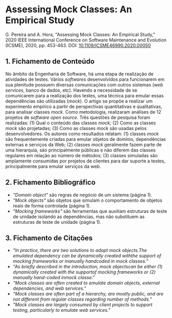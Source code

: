 # Assessing Mock Classes: An Empirical Study

G. Pereira and A. Hora, "Assessing Mock Classes: An Empirical Study," 2020 IEEE International Conference on Software Maintenance and Evolution (ICSME), 2020, pp. 453-463. DOI: [10.1109/ICSME46990.2020.00050](https://doi.org/10.1109/ICSME46990.2020.00050)

## 1. Fichamento de Conteúdo

No âmbito da Engenharia de Software, há uma etapa de realização de atividades de testes. Vários _softwares_ desenvolvidos para funcionarem em sua plenitude possuem diversas comunicações com outros sistemas (_web services_, banco de dados, etc).
Havendo a necessidade de se comunicarem para a realização dos testes, uma técnica para emular essas dependências são utilizadas (_mock_). O artigo se propõe a realizar um experimento empírico a partir de perspectivas quantitativas e qualitativas, para analisar classes _mock_. Como metodologia, realizaram análises de 12 projetos de _software open source_. Três questões de pesquisa foram realizadas: (1) Qual o conteúdo das classes _mock_; (2) Como as classes _mock_ são projetadas; (3) Como as classes _mock_ são usadas pelos desenvolvedores. Os autores como resultados relatam: (1) classes _mock_ são frequentemente criadas para emular objetos de domínio, dependências externas e serviços da Web; (2) classes _mock_ geralmente fazem parte de uma hierarquia, são principalmente públicas e não diferem das classes regulares em relação ao número de métodos; (3) classes simuladas são amplamente consumidas por projetos de clientes para dar suporte a testes, principalmente para emular serviços da web.

## 2. Fichamento Bibliográfico

- _"Domain object"_ são regras de negócio de um sistema (página 1).
- _"Mock objects"_ são objetos que simulam o comportamento de objetos reais de forma controlada (página 1).
- _"Mocking frameworks"_ são ferramentas que auxiliam estruturas de teste de unidade isolando as dependências, mas não substituem as estruturas de teste de unidade (página 1).


## 3. Fichamento de Citações

- _"In practice, there are two solutions to adopt mock objects.The emulated dependency can be dynamically created withthe support of mocking frameworks or manually handcoded in mock classes."_
- _"As briefly described in the introduction, mock objectscan be either (1) dynamically created with the supportof mocking frameworks or (2) manually hand-coded inmock classe."_
- _"Mock classes are often created to emulate domain objects, external dependencies, and web services."_
- _"Mock classes are often part of a hierarchy, are mostly public, and are not different from regular classes regarding number of methods."_
- _"Mock classes are largely consumed by client projects to support testing, particularly to emulate web services."_
